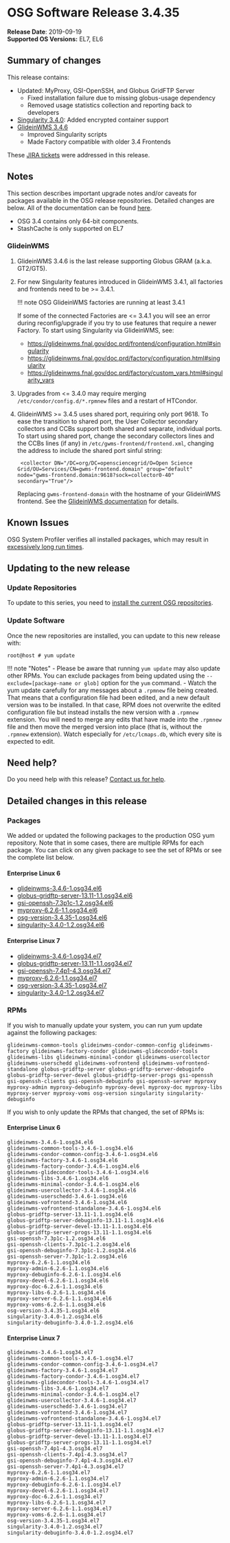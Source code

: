 OSG Software Release 3.4.35
===========================

**Release Date**: 2019-09-19    
**Supported OS Versions:** EL7, EL6

Summary of changes
------------------

This release contains:

-   Updated: MyProxy, GSI-OpenSSH, and Globus GridFTP Server
    -   Fixed installation failure due to missing globus-usage dependency
    -   Removed usage statistics collection and reporting back to developers
-   [Singularity 3.4.0](https://github.com/sylabs/singularity/releases/tag/v3.4.0): Added encrypted container support
-   [GlideinWMS 3.4.6](https://glideinwms.fnal.gov/doc.v3_4_6/history.html)
    -   Improved Singularity scripts
    -   Made Factory compatible with older 3.4 Frontends

These [JIRA tickets](https://jira.opensciencegrid.org/issues/?jql=project%20%3D%20SOFTWARE%20AND%20fixVersion%20%3D%203.4.35%20ORDER%20BY%20priority%20DESC%2C%20key%20DESC) were addressed in this release.

Notes
-----

This section describes important upgrade notes and/or caveats for packages available in the OSG release repositories.
Detailed changes are below. All of the documentation can be found [here](/index.md).

-   OSG 3.4 contains only 64-bit components.
-   StashCache is only supported on EL7

### GlideinWMS ###

1. GlideinWMS 3.4.6 is the last release supporting Globus GRAM (a.k.a. GT2/GT5).

1. For new Singularity features introduced in GlideinWMS 3.4.1, all factories and frontends need to be >= 3.4.1.

    !!! note
        OSG GlideinWMS factories are running at least 3.4.1

    If some of the connected Factories are <= 3.4.1 you will see an error during reconfig/upgrade if you try to use
    features that require a newer Factory.
    To start using Singularity via GlideinWMS, see:

    - <https://glideinwms.fnal.gov/doc.prd/frontend/configuration.html#singularity>
    - <https://glideinwms.fnal.gov/doc.prd/factory/configuration.html#singularity>
    - <https://glideinwms.fnal.gov/doc.prd/factory/custom_vars.html#singularity_vars>

1. Upgrades from <= 3.4.0 may require merging `/etc/condor/config.d/*.rpmnew` files and a restart of HTCondor.

1. GlideinWMS >= 3.4.5 uses shared port, requiring only port 9618.
   To ease the transition to shared port, the User Collector secondary collectors and CCBs support both shared and
   separate, individual ports.
   To start using shared port, change the secondary collectors lines and the CCBs lines (if any) in
   `/etc/gwms-frontend/frontend.xml`, changing the address to include the shared port sinful string:

        <collector DN="/DC=org/DC=opensciencegrid/O=Open Science Grid/OU=Services/CN=gwms-frontend.domain" group="default" node="gwms-frontend.domain:9618?sock=collector0-40" secondary="True"/>

   Replacing `gwms-frontend-domain` with the hostname of your GlideinWMS frontend.
   See the [GlideinWMS documentation](https://glideinwms.fnal.gov/doc.prd/components/condor.html#collectors ) for details.

Known Issues
------------

OSG System Profiler verifies all installed packages, which may result in
[excessively long run times](https://opensciencegrid.atlassian.net/browse/SOFTWARE-3804).

Updating to the new release
---------------------------


### Update Repositories

To update to this series, you need to [install the current OSG repositories](/common/yum#install-osg-repositories).

### Update Software

Once the new repositories are installed, you can update to this new release with:

``` console
root@host # yum update
```

!!! note "Notes"
    -   Please be aware that running `yum update` may also update other RPMs. You can exclude packages from being updated using the `--exclude=[package-name or glob]` option for the `yum` command.
    -   Watch the yum update carefully for any messages about a `.rpmnew` file being created. That means that a configuration file had been edited, and a new default version was to be installed. In that case, RPM does not overwrite the edited configuration file but instead installs the new version with a `.rpmnew` extension. You will need to merge any edits that have made into the `.rpmnew` file and then move the merged version into place (that is, without the `.rpmnew` extension). Watch especially for `/etc/lcmaps.db`, which every site is expected to edit.

Need help?
----------

Do you need help with this release? [Contact us for help](/common/help).

Detailed changes in this release
--------------------------------

### Packages

We added or updated the following packages to the production OSG yum repository. Note that in some cases, there are multiple RPMs for each package. You can click on any given package to see the set of RPMs or see the complete list below.

#### Enterprise Linux 6

-   [glideinwms-3.4.6-1.osg34.el6](https://koji.chtc.wisc.edu/koji/search?match=glob&type=build&terms=glideinwms-3.4.6-1.osg34.el6)
-   [globus-gridftp-server-13.11-1.1.osg34.el6](https://koji.chtc.wisc.edu/koji/search?match=glob&type=build&terms=globus-gridftp-server-13.11-1.1.osg34.el6)
-   [gsi-openssh-7.3p1c-1.2.osg34.el6](https://koji.chtc.wisc.edu/koji/search?match=glob&type=build&terms=gsi-openssh-7.3p1c-1.2.osg34.el6)
-   [myproxy-6.2.6-1.1.osg34.el6](https://koji.chtc.wisc.edu/koji/search?match=glob&type=build&terms=myproxy-6.2.6-1.1.osg34.el6)
-   [osg-version-3.4.35-1.osg34.el6](https://koji.chtc.wisc.edu/koji/search?match=glob&type=build&terms=osg-version-3.4.35-1.osg34.el6)
-   [singularity-3.4.0-1.2.osg34.el6](https://koji.chtc.wisc.edu/koji/search?match=glob&type=build&terms=singularity-3.4.0-1.2.osg34.el6)

#### Enterprise Linux 7

-   [glideinwms-3.4.6-1.osg34.el7](https://koji.chtc.wisc.edu/koji/search?match=glob&type=build&terms=glideinwms-3.4.6-1.osg34.el7)
-   [globus-gridftp-server-13.11-1.1.osg34.el7](https://koji.chtc.wisc.edu/koji/search?match=glob&type=build&terms=globus-gridftp-server-13.11-1.1.osg34.el7)
-   [gsi-openssh-7.4p1-4.3.osg34.el7](https://koji.chtc.wisc.edu/koji/search?match=glob&type=build&terms=gsi-openssh-7.4p1-4.3.osg34.el7)
-   [myproxy-6.2.6-1.1.osg34.el7](https://koji.chtc.wisc.edu/koji/search?match=glob&type=build&terms=myproxy-6.2.6-1.1.osg34.el7)
-   [osg-version-3.4.35-1.osg34.el7](https://koji.chtc.wisc.edu/koji/search?match=glob&type=build&terms=osg-version-3.4.35-1.osg34.el7)
-   [singularity-3.4.0-1.2.osg34.el7](https://koji.chtc.wisc.edu/koji/search?match=glob&type=build&terms=singularity-3.4.0-1.2.osg34.el7)

### RPMs

If you wish to manually update your system, you can run yum update against the following packages:

    glideinwms-common-tools glideinwms-condor-common-config glideinwms-factory glideinwms-factory-condor glideinwms-glidecondor-tools glideinwms-libs glideinwms-minimal-condor glideinwms-usercollector glideinwms-userschedd glideinwms-vofrontend glideinwms-vofrontend-standalone globus-gridftp-server globus-gridftp-server-debuginfo globus-gridftp-server-devel globus-gridftp-server-progs gsi-openssh gsi-openssh-clients gsi-openssh-debuginfo gsi-openssh-server myproxy myproxy-admin myproxy-debuginfo myproxy-devel myproxy-doc myproxy-libs myproxy-server myproxy-voms osg-version singularity singularity-debuginfo

If you wish to only update the RPMs that changed, the set of RPMs is:

#### Enterprise Linux 6

``` file
glideinwms-3.4.6-1.osg34.el6
glideinwms-common-tools-3.4.6-1.osg34.el6
glideinwms-condor-common-config-3.4.6-1.osg34.el6
glideinwms-factory-3.4.6-1.osg34.el6
glideinwms-factory-condor-3.4.6-1.osg34.el6
glideinwms-glidecondor-tools-3.4.6-1.osg34.el6
glideinwms-libs-3.4.6-1.osg34.el6
glideinwms-minimal-condor-3.4.6-1.osg34.el6
glideinwms-usercollector-3.4.6-1.osg34.el6
glideinwms-userschedd-3.4.6-1.osg34.el6
glideinwms-vofrontend-3.4.6-1.osg34.el6
glideinwms-vofrontend-standalone-3.4.6-1.osg34.el6
globus-gridftp-server-13.11-1.1.osg34.el6
globus-gridftp-server-debuginfo-13.11-1.1.osg34.el6
globus-gridftp-server-devel-13.11-1.1.osg34.el6
globus-gridftp-server-progs-13.11-1.1.osg34.el6
gsi-openssh-7.3p1c-1.2.osg34.el6
gsi-openssh-clients-7.3p1c-1.2.osg34.el6
gsi-openssh-debuginfo-7.3p1c-1.2.osg34.el6
gsi-openssh-server-7.3p1c-1.2.osg34.el6
myproxy-6.2.6-1.1.osg34.el6
myproxy-admin-6.2.6-1.1.osg34.el6
myproxy-debuginfo-6.2.6-1.1.osg34.el6
myproxy-devel-6.2.6-1.1.osg34.el6
myproxy-doc-6.2.6-1.1.osg34.el6
myproxy-libs-6.2.6-1.1.osg34.el6
myproxy-server-6.2.6-1.1.osg34.el6
myproxy-voms-6.2.6-1.1.osg34.el6
osg-version-3.4.35-1.osg34.el6
singularity-3.4.0-1.2.osg34.el6
singularity-debuginfo-3.4.0-1.2.osg34.el6
```

#### Enterprise Linux 7

``` file
glideinwms-3.4.6-1.osg34.el7
glideinwms-common-tools-3.4.6-1.osg34.el7
glideinwms-condor-common-config-3.4.6-1.osg34.el7
glideinwms-factory-3.4.6-1.osg34.el7
glideinwms-factory-condor-3.4.6-1.osg34.el7
glideinwms-glidecondor-tools-3.4.6-1.osg34.el7
glideinwms-libs-3.4.6-1.osg34.el7
glideinwms-minimal-condor-3.4.6-1.osg34.el7
glideinwms-usercollector-3.4.6-1.osg34.el7
glideinwms-userschedd-3.4.6-1.osg34.el7
glideinwms-vofrontend-3.4.6-1.osg34.el7
glideinwms-vofrontend-standalone-3.4.6-1.osg34.el7
globus-gridftp-server-13.11-1.1.osg34.el7
globus-gridftp-server-debuginfo-13.11-1.1.osg34.el7
globus-gridftp-server-devel-13.11-1.1.osg34.el7
globus-gridftp-server-progs-13.11-1.1.osg34.el7
gsi-openssh-7.4p1-4.3.osg34.el7
gsi-openssh-clients-7.4p1-4.3.osg34.el7
gsi-openssh-debuginfo-7.4p1-4.3.osg34.el7
gsi-openssh-server-7.4p1-4.3.osg34.el7
myproxy-6.2.6-1.1.osg34.el7
myproxy-admin-6.2.6-1.1.osg34.el7
myproxy-debuginfo-6.2.6-1.1.osg34.el7
myproxy-devel-6.2.6-1.1.osg34.el7
myproxy-doc-6.2.6-1.1.osg34.el7
myproxy-libs-6.2.6-1.1.osg34.el7
myproxy-server-6.2.6-1.1.osg34.el7
myproxy-voms-6.2.6-1.1.osg34.el7
osg-version-3.4.35-1.osg34.el7
singularity-3.4.0-1.2.osg34.el7
singularity-debuginfo-3.4.0-1.2.osg34.el7
```
